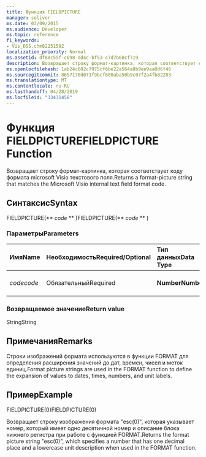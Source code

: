```yaml
---
title: Функция FIELDPICTURE
manager: soliver
ms.date: 03/09/2015
ms.audience: Developer
ms.topic: reference
f1_keywords:
- Vis_DSS.chm82251592
localization_priority: Normal
ms.assetid: df88c55f-c098-dd4c-bf53-c7d7b60cf719
description: Возвращает строку формат-картинка, которая соответствует коду формата microsoft Visio текстового поля.
ms.openlocfilehash: 1ab24c602c7975cf6be22a564a8b9ee9aa0d6f46
ms.sourcegitcommit: 8657170d071f9bcf680aba50b9c07f2a4fb82283
ms.translationtype: MT
ms.contentlocale: ru-RU
ms.lasthandoff: 04/28/2019
ms.locfileid: "33431458"
---
```

# <a name="fieldpicture-function"></a><span data-ttu-id="83b8d-103">Функция FIELDPICTURE</span><span class="sxs-lookup"><span data-stu-id="83b8d-103">FIELDPICTURE Function</span></span>

<span data-ttu-id="83b8d-104">Возвращает строку формат-картинка, которая соответствует коду формата microsoft Visio текстового поля.</span><span class="sxs-lookup"><span data-stu-id="83b8d-104">Returns a format-picture string that matches the Microsoft Visio internal text field format code.</span></span>
  
## <a name="syntax"></a><span data-ttu-id="83b8d-105">Синтаксис</span><span class="sxs-lookup"><span data-stu-id="83b8d-105">Syntax</span></span>

<span data-ttu-id="83b8d-106">FIELDPICTURE(\*\* *code* \*\* )</span><span class="sxs-lookup"><span data-stu-id="83b8d-106">FIELDPICTURE(\*\* *code* \*\* )</span></span> 
  
### <a name="parameters"></a><span data-ttu-id="83b8d-107">Параметры</span><span class="sxs-lookup"><span data-stu-id="83b8d-107">Parameters</span></span>

|<span data-ttu-id="83b8d-108">**Имя**</span><span class="sxs-lookup"><span data-stu-id="83b8d-108">**Name**</span></span>|<span data-ttu-id="83b8d-109">**Необходимость**</span><span class="sxs-lookup"><span data-stu-id="83b8d-109">**Required/Optional**</span></span>|<span data-ttu-id="83b8d-110">**Тип данных**</span><span class="sxs-lookup"><span data-stu-id="83b8d-110">**Data Type**</span></span>|<span data-ttu-id="83b8d-111">**Описание**</span><span class="sxs-lookup"><span data-stu-id="83b8d-111">**Description**</span></span>|
|:-----|:-----|:-----|:-----|
| <span data-ttu-id="83b8d-112">_code_</span><span class="sxs-lookup"><span data-stu-id="83b8d-112">_code_</span></span> <br/> |<span data-ttu-id="83b8d-113">Обязательный</span><span class="sxs-lookup"><span data-stu-id="83b8d-113">Required</span></span>  <br/> |<span data-ttu-id="83b8d-114">**Number**</span><span class="sxs-lookup"><span data-stu-id="83b8d-114">**Number**</span></span> <br/> | <span data-ttu-id="83b8d-115">Код формата текстового поля.</span><span class="sxs-lookup"><span data-stu-id="83b8d-115">A text field format code.</span></span>  <br/> |
   
### <a name="return-value"></a><span data-ttu-id="83b8d-116">Возвращаемое значение</span><span class="sxs-lookup"><span data-stu-id="83b8d-116">Return value</span></span>

<span data-ttu-id="83b8d-117">String</span><span class="sxs-lookup"><span data-stu-id="83b8d-117">String</span></span>
  
## <a name="remarks"></a><span data-ttu-id="83b8d-118">Примечания</span><span class="sxs-lookup"><span data-stu-id="83b8d-118">Remarks</span></span>

<span data-ttu-id="83b8d-119">Строки изображений формата используются в функции FORMAT для определения расширения значений до дат, времен, чисел и меток единиц.</span><span class="sxs-lookup"><span data-stu-id="83b8d-119">Format picture strings are used in the FORMAT function to define the expansion of values to dates, times, numbers, and unit labels.</span></span>
  
## <a name="example"></a><span data-ttu-id="83b8d-120">Пример</span><span class="sxs-lookup"><span data-stu-id="83b8d-120">Example</span></span>

<span data-ttu-id="83b8d-121">FIELDPICTURE(0)</span><span class="sxs-lookup"><span data-stu-id="83b8d-121">FIELDPICTURE(0)</span></span> 
  
<span data-ttu-id="83b8d-122">Возвращает строку изображения формата "esc(0)", которая указывает номер, который имеет одно десятичной номер и описание блока нижнего регистра при работе с функцией FORMAT.</span><span class="sxs-lookup"><span data-stu-id="83b8d-122">Returns the format picture string "esc(0)", which specifies a number that has one decimal place and a lowercase unit description when used in the FORMAT function.</span></span> 
  

